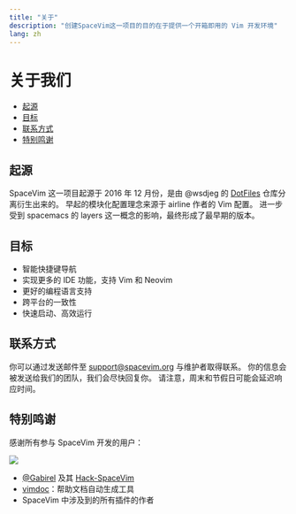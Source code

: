 ```yaml
---
title: "关于"
description: "创建SpaceVim这一项目的目的在于提供一个开箱即用的 Vim 开发环境"
lang: zh
---
```


# 关于我们

<!-- vim-markdown-toc GFM -->

- [起源](#起源)
- [目标](#目标)
- [联系方式](#联系方式)
- [特别鸣谢](#特别鸣谢)

<!-- vim-markdown-toc -->

## 起源

SpaceVim 这一项目起源于 2016 年 12 月份，是由 @wsdjeg 的 [DotFiles](https://github.com/wsdjeg/DotFiles) 仓库分离衍生出来的。
早起的模块化配置理念来源于 airline 作者的 Vim 配置。
进一步受到 spacemacs 的 layers 这一概念的影响，最终形成了最早期的版本。

## 目标

- 智能快捷键导航
- 实现更多的 IDE 功能，支持 Vim 和 Neovim
- 更好的编程语言支持
- 跨平台的一致性
- 快速启动、高效运行

## 联系方式

你可以通过发送邮件至 [support@spacevim.org](mailto:support@spacevim.org) 与维护者取得联系。
你的信息会被发送给我们的团队，我们会尽快回复你。
请注意，周末和节假日可能会延迟响应时间。

## 特别鸣谢

感谢所有参与 SpaceVim 开发的用户：

<a href="https://github.com/SpaceVim/SpaceVim/graphs/contributors"><img src="https://opencollective.com/spacevim/contributors.svg?width=890&button=false" /></a>

- [@Gabirel](https://github.com/Gabirel) 及其 [Hack-SpaceVim](https://github.com/Gabirel/Hack-SpaceVim)
- [vimdoc](https://github.com/google/vimdoc)：帮助文档自动生成工具
- SpaceVim 中涉及到的所有插件的作者
